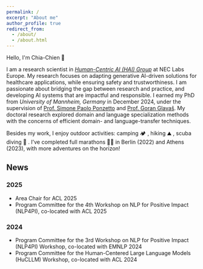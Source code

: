 ```yaml
---
permalink: /
excerpt: "About me"
author_profile: true
redirect_from: 
  - /about/
  - /about.html
---
```


Hello, I'm Chia-Chien 👋 

I am a research scientist in <a href="https://neclab.eu/research-areas/data-science/human-centric-ai"><i>Human-Centric AI (HAI) Group</i></a> at NEC Labs Europe. My research focuses on adapting generative AI-driven solutions for healthcare applications, while ensuring safety and trustworthiness. I am passionate about bridging the gap between research and practice, and developing AI systems that are impactful and responsible.
I earned my PhD from <em>University of Mannheim, Germany</em> in December 2024, under the supervision of [Prof. Simone Paolo Ponzetto](https://www.uni-mannheim.de/dws/people/professors/prof-dr-simone-paolo-ponzetto/) and [Prof. Goran Glavaš](https://sites.google.com/view/goranglavas). My doctoral research explored domain and language specialization methods with the concerns of efficient domain- and language-transfer techniques. 

Besides my work, I enjoy outdoor activities: camping 🏕️ , hiking ⛰️ , scuba diving 🤿 . I’ve completed full marathons 🏃‍♀️ in Berlin (2022) and Athens (2023), with more adventures on the horizon!


## News
### 2025
* Area Chair for ACL 2025
* Program Committee for the 4th Workshop on NLP for Positive Impact (NLP4PI), co-located with ACL 2025

### 2024
* Program Committee for the 3rd Workshop on NLP for Positive Impact (NLP4PI) Workshop, co-located with EMNLP 2024
* Program Committee for the Human-Centered Large Language Models (HuCLLM) Workshop, co-located with ACL 2024
